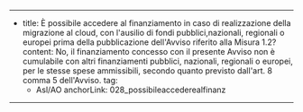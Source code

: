 ---
  - title: È possibile accedere al finanziamento in caso di realizzazione della migrazione al cloud, con l'ausilio di fondi pubblici,nazionali, regionali o europei prima della pubblicazione dell'Avviso riferito alla Misura 1.2?
    content: No, il finanziamento concesso con il presente Avviso non è cumulabile con altri finanziamenti pubblici, nazionali, regionali o europei, per le stesse spese ammissibili, secondo quanto previsto dall'art. 8 comma 5 dell'Avviso.
    tag:
      - Asl/AO
    anchorLink: 028_possibileaccederealfinanz
---